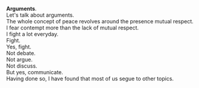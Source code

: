 **Arguments**.  
Let's talk about arguments.  
The whole concept of peace revolves around the presence mutual respect.  
I fear contempt more than the lack of mutual respect.  
I fight a lot everyday.  
Fight.  
Yes, fight.  
Not debate.  
Not argue.  
Not discuss.  
But yes, communicate.  
Having done so, I have found that most of us segue to other topics.  